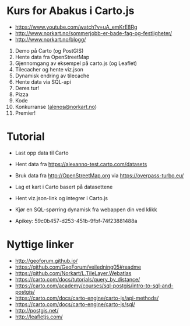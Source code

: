 # Kurs for Abakus i Carto.js
- https://www.youtube.com/watch?v=uA_emKrE8Rg
- http://www.norkart.no/sommerjobb-er-bade-fag-og-festligheter/
- http://www.norkart.no/blogg/

1. Demo på Carto (og PostGIS)
  1. Hente data fra OpenStreetMap
1. Gjennomgang av eksempel på carto.js (og Leaflet)
  1. Tilecacher og hente viz.json
  1. Dynamisk endring av tilecache
  1. Hente data via SQL-api
1. Deres tur!
  1. Pizza
  1. Kode
  1. Konkurranse (alenos@norkart.no)
  1. Premier!


# Tutorial
- Last opp data til Carto
 - Hent data fra https://alexanno-test.carto.com/datasets 
 - Bruk data fra http://OpenStreetMap.org via https://overpass-turbo.eu/
- Lag et kart i Carto basert på datasettene
- Hent viz.json-link og integrer i Carto.js
- Kjør en SQL-spørring dynamisk fra webappen din ved klikk

- Apikey: 59c0b457-d253-451b-9fbf-74f23881488a

# Nyttige linker
- http://geoforum.github.io/
- https://github.com/GeoForum/veiledning05#readme
- https://github.com/Norkart/L.TileLayer.Webatlas
- https://carto.com/docs/tutorials/query_by_distance/
- https://carto.com/academy/courses/sql-postgis/intro-to-sql-and-postgis/
- https://carto.com/docs/carto-engine/carto-js/api-methods/
- https://carto.com/docs/carto-engine/carto-js/sql/
- http://postgis.net/
- http://leafletjs.com/
